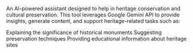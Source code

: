 An AI-powered assistant designed to help in heritage conservation and cultural preservation.
This tool leverages Google Gemini API to provide insights, generate content, and support heritage-related tasks such as:

Explaining the significance of historical monuments
Suggesting preservation techniques
Providing educational information about heritage sites
